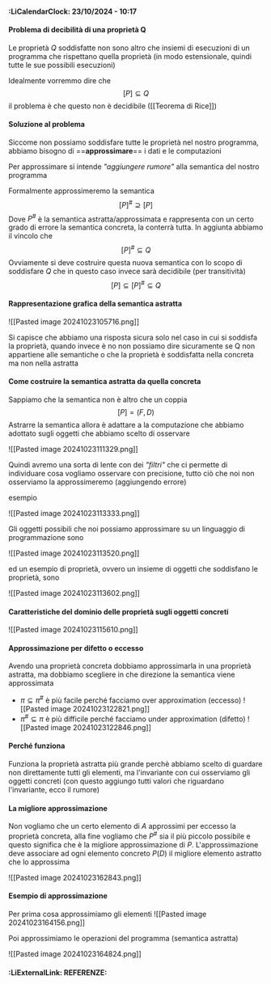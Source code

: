 #### :LiCalendarClock:  23/10/2024 - 10:17

#### Problema di decibilità di una proprietà Q

Le proprietà $Q$ soddisfatte non sono altro che insiemi di esecuzioni di un programma che rispettano quella proprietà (in modo estensionale, quindi tutte le sue possibili esecuzioni)

Idealmente vorremmo dire che
$$
[P] \subseteq Q
$$ il problema è che questo non è decidibile ([[Teorema di Rice]])
#### Soluzione al problema

Siccome non possiamo soddisfare tutte le proprietà nel nostro programma, abbiamo bisogno di ==**approssimare**== i dati e le computazioni

Per approssimare si intende _"aggiungere rumore"_ alla semantica del nostro programma

Formalmente approssimeremo la semantica
 $$
[P]^{\#} \supseteq
 [P]
$$
Dove $P^{\#}$ è la semantica astratta/approssimata e rappresenta con un certo grado di errore la semantica concreta, la conterrà tutta. In aggiunta abbiamo il vincolo che
$$
[P]^{\#} \subseteq Q
$$ Ovviamente si deve costruire questa nuova semantica con lo scopo di soddisfare $Q$ che in questo caso invece sarà decidibile (per transitività)
$$
[P] \subseteq [P]^{\#} \subseteq Q
$$
#### Rappresentazione grafica della semantica astratta

![[Pasted image 20241023105716.png]]

Si capisce che abbiamo una risposta sicura solo nel caso in cui si soddisfa la proprietà, quando invece è no non possiamo dire sicuramente se Q non appartiene alle semantiche o che la proprietà è soddisfatta nella concreta ma non nella astratta

#### Come costruire la semantica astratta da quella concreta

Sappiamo che la semantica non è altro che un coppia
$$
[P] = (F,D)
$$ 
Astrarre la semantica allora è adattare a la computazione che abbiamo adottato sugli oggetti che abbiamo scelto di osservare

![[Pasted image 20241023111329.png]]

Quindi avremo una sorta di lente con dei _"filtri"_ che ci permette di individuare cosa vogliamo osservare con precisione, tutto ciò che noi non osserviamo la approssimeremo (aggiungendo errore)

esempio

![[Pasted image 20241023113333.png]]

Gli oggetti possibili che noi possiamo approssimare su un linguaggio di programmazione sono

![[Pasted image 20241023113520.png]]

 ed un esempio di proprietà, ovvero un insieme di oggetti che soddisfano le proprietà, sono
 
![[Pasted image 20241023113602.png]]

#### Caratteristiche del dominio delle proprietà sugli oggetti concreti

 ![[Pasted image 20241023115610.png]]

#### Approssimazione per difetto o eccesso

Avendo una proprietà concreta dobbiamo approssimarla in una proprietà astratta, ma dobbiamo scegliere in che direzione la semantica viene approssimata
- $\pi \subseteq \pi ^{\#}$ è più facile perché facciamo over approximation (eccesso)
	![[Pasted image 20241023122821.png]]
- $\pi ^{\#} \subseteq \pi$ è più difficile perché facciamo under approximation (difetto)
	![[Pasted image 20241023122846.png]]

#### Perché funziona
Funziona la proprietà astratta più grande perchè abbiamo scelto di guardare non direttamente tutti gli elementi, ma l'invariante con cui osserviamo gli oggetti concreti (con questo aggiungo tutti valori che riguardano l'invariante, ecco il rumore)

#### La migliore approssimazione
Non vogliamo che un certo elemento di $A$ approssimi per eccesso la proprietà concreta, alla fine vogliamo che $P^{\#}$ sia il più piccolo possibile e questo significa che è la migliore approssimazione di $P$. L'approssimazione deve associare ad ogni elemento concreto $P(D)$ il migliore elemento astratto che lo approssima

![[Pasted image 20241023162843.png]]
#### Esempio di approssimazione

Per prima cosa approssimiamo gli elementi
![[Pasted image 20241023164156.png]]

Poi approssimiamo le operazioni del programma (semantica astratta)

![[Pasted image 20241023164824.png]]

#### :LiExternalLink: REFERENZE: